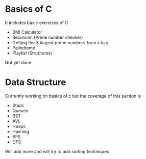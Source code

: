 # Basics of C
It includes basic exercises of C
- BMI Calculator
- Recursion (Prime number checker)
- Getting the 3 largest prime numbers from x to y
- Palindrome 
- Playlist (Structures)

Not yet done
# Data Structure
Currently working on basics of c but the coverage of this section is

- Stack
- Queues
- BST
- AVL
- Heaps
- Hashing
- BFS
- DFS

Will add more and will try to add sorting techniques 
